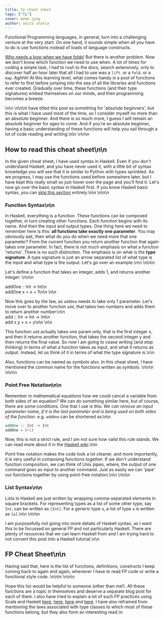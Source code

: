```yaml
---
title: fp cheat sheet
tags: ["fp"]
cover: meme.jpeg
author: amita shukla
---
```


Functional Programming languages, in general, turn into a challenging venture at the very start. On one hand, it sounds simple when all you have to do is use functions instead of loads of language constructs. 


[Who needs a loop when we have folds](https://amitashukla.in/blog/unfolding-folds.html)! But there is another problem. Now we don't know which function we need to use when. A lot of times for coding a simple task, I had to rush to the docs, search extensively, only to discover half an hour later that all I had to use was a `lift`. or a `fold`. or a `map`. Aghhh! At this learning level, what comes handy is a pool of functions to refer to first before jumping into the sea of all the libraries and functions ever created. Gradually over time, these functions (and their type signatures) embed themselves on our minds, and then programming becomes a breeze.

<re-img src="meme.jpeg" title="meme"></re-img>

\n\n  \n\n\nI have titled this post as something for 'absolute beginners', but this is what I have used most of the time, so I consider myself no more than an absolute beginner. And there is so much more, I guess I will remain an absolute beginner for ages to come. And if you're an absolute beginner, having a basic understanding of these functions will help you sail through a lot of code reading and writing.\n\n  \n\n\n

## How to read this cheat sheet\n\n

In the given cheat sheet, I have used syntax in Haskell. Even if you don't understand Haskell, and you have never used it, with a little bit of syntax knowledge you will see that it is similar to Python with types sprinkled. As we progress, I may use the functions used before somewhere later, but I have kept this really small so just hover over the page and you'll find it. Let's now go over the basic syntax in Haskell first. If you know Haskell basic syntax, you can [skip this section](#fp_cheat_sheet) entirely.\n\n  \n\n\n


### Function Syntax\n\n
In Haskell, everything is a function. These functions can be composed together, in turn creating other functions. Each function begins with its name. And then the input and output types. One thing here we need to remember here is this: **all functions take exactly one parameter**. You may obviously ask, then what do you do when we need more that one parameter? From the current function you return another function that again takes one parameter. In fact, there is not much emphasis on what a function 'returns'. There is no such distinction. The emphasis is on what is the **type signature**. A type signature is just an arrow separated list of what type is the input and what type is the output. Let's go over an example.\n\n  \n\n\n



Let's define a function that takes an integer, adds 1, and returns another integer:  \n\n\n      

addOne :: Int -> Int\n      
addOne x = x + 1\n\n      \n\n

Now this goes by the law, as `addOne` needs to take only 1 parameter. Let's move over to another function `add`, that takes two numbers and adds them to return another number:\n\n      
add :: Int -> Int -> Int\n      
add x y = x + y\n\n      \n\n

This function `add` actually takes one param only, that is the first integer x, and then it returns another function, that takes the second integer y and then returns the final value. So now I am going to cease writing (and stop thinking) in terms of what a function takes as input, and what it returns as output. Instead, let us think of it in terms of what the type signature is.\n\n

Also, functions can be named as symbols also. In this cheat sheet, I have mentioned the common name for the functions written as symbols.  \n\n\n  \n\n\n

### Point Free Notation\n\n

Remember in mathematical equations how we could cancel a variable from both sides of an equation? We can do something similar here, but of course, there are some conditions. One that I use is this: _We can remove an input parameter name, if it is the last parameter and is being used on both sides of the function_. e.g. `addOne` can be shortened as:\n\n      
```haskell
addOne :: Int -> Int
addOne = (+1)
```

Now, this is not a strict rule, and I am not sure how valid this rule stands. We can read more about it in the [Haskell wiki](https://wiki.haskell.org/Pointfree).\n\n

Point free notation makes the code look a lot cleaner, and more importantly, it is very useful in composing functions together. If we don't understand function composition, we can think of Unix pipes, where, the output of one command goes as input to another command. Just as easily we can 'pipe' our functions together by using point-free notation.\n\n  \n\n\n

### List Syntax\n\n

Lists in Haskell are just written by wrapping comma-separated elements in square brackets. For representing types as a list of some other type, say `Int`, can be written as `[Int]`. For a generic type `a`, a list of type `a` is written as `[a]`.\n\n  \n\n\n


I am purposefully not going into more details of Haskell syntax, as I want this to be focussed on general FP and not particularly Haskell. There are plenty of resources that we can learn Haskell from and I am trying hard to not convert this post into a Haskell tutorial.\n\n

## FP Cheat Sheet\n\n

Having said that, here is the list of functions, definitions, constructs I keep coming back to again and again, whenever I have to read FP code or write a functional style code.  \n\n\n  \n\n\n

Hope this list would be helpful to someone (other than me!). All these functions are a topic in themselves and deserve a separate blog post for each of them. I also have tried to explain a lot of such FP practices using Scala and Haskell [here](https://amitashukla.in/blog/unfolding-folds.html), [here](https://amitashukla.in/blog/implement-functional-list-from-scratch-scala.html), [here](https://amitashukla.in/blog/tail-recursion-in-functional-programming.html) and [here](https://amitashukla.in/blog/why-functional-programming.html). I have also refrained from mentioning the laws associated with type classes to which most of these functions belong, but they also form an interesting read.\n
